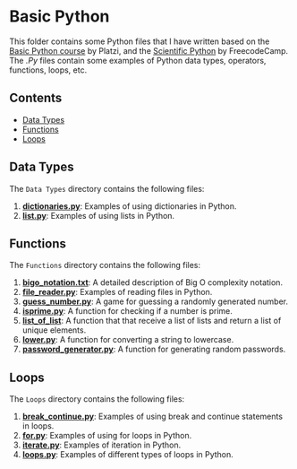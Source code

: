# Basic Python

This folder contains some Python files that I have written based on the [Basic Python course](https://platzi.com/cursos/python/) by Platzi, and the [Scientific Python](https://www.freecodecamp.org/learn/scientific-computing-with-python/) by FreecodeCamp. The *.Py* files contain some examples of Python data types, operators, functions, loops, etc.

## Contents
* [Data Types](https://github.com/Osvajorge/ds-platzi/tree/main/basic_python/data_types)
* [Functions](https://github.com/Osvajorge/ds-platzi/tree/main/basic_python/functions)
* [Loops](https://github.com/Osvajorge/ds-platzi/tree/main/basic_python/loops)


## Data Types

The `Data Types` directory contains the following files:

1.  [**dictionaries.py**](https://github.com/Osvajorge/ds-platzi/blob/main/basic_python/data_types/dictionaries.py): Examples of using dictionaries in Python.
2.  [**list.py**](https://github.com/Osvajorge/ds-platzi/blob/main/basic_python/data_types/list.py): Examples of using lists in Python.

## Functions

The `Functions` directory contains the following files:

1. [**bigo_notation.txt**](https://github.com/Osvajorge/ds-platzi/blob/main/basic_python/functions/): A detailed description of Big O complexity notation.
2. [**file_reader.py**](https://github.com/Osvajorge/ds-platzi/blob/main/basic_python/functions/): Examples of reading files in Python.
3. [**guess_number.py**](https://github.com/Osvajorge/ds-platzi/blob/main/basic_python/functions/): A game for guessing a randomly generated number.
4. [**isprime.py**](https://github.com/Osvajorge/ds-platzi/blob/main/basic_python/functions/): A function for checking if a number is prime.
5. [**list_of_list**](https://github.com/Osvajorge/ds-platzi/blob/main/basic_python/functions/): A function that that receive a list of lists and return a list of unique elements.
6.  [**lower.py**](https://github.com/Osvajorge/ds-platzi/blob/main/basic_python/functions/): A function for converting a string to lowercase.
7.  [**password_generator.py**](https://github.com/Osvajorge/ds-platzi/blob/main/basic_python/functions/): A function for generating random passwords.

## Loops

The `Loops` directory contains the following files:

1.  [**break_continue.py**](https://github.com/Osvajorge/ds-platzi/blob/main/basic_python/loops/break_continue.py): Examples of using break and continue statements in loops.
2.  [**for.py**](https://github.com/Osvajorge/ds-platzi/blob/main/basic_python/loops/for.py): Examples of using for loops in Python.
3.  [**iterate.py**](https://github.com/Osvajorge/ds-platzi/blob/main/basic_python/loops/iterate.py): Examples of iteration in Python.
4.  [**loops.py**](https://github.com/Osvajorge/ds-platzi/blob/main/basic_python/loops/loops.py): Examples of different types of loops in Python.

